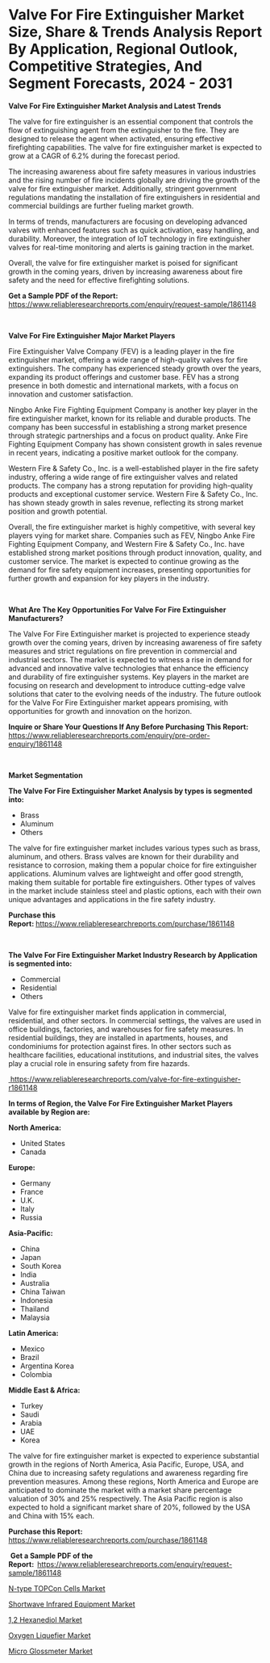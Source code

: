 <p><h1>Valve For Fire Extinguisher Market Size, Share & Trends Analysis Report By Application, Regional Outlook, Competitive Strategies, And Segment Forecasts, 2024 - 2031</h1></p><p><strong>Valve For Fire Extinguisher Market Analysis and Latest Trends</strong></p>
<p><p>The valve for fire extinguisher is an essential component that controls the flow of extinguishing agent from the extinguisher to the fire. They are designed to release the agent when activated, ensuring effective firefighting capabilities. The valve for fire extinguisher market is expected to grow at a CAGR of 6.2% during the forecast period.</p><p>The increasing awareness about fire safety measures in various industries and the rising number of fire incidents globally are driving the growth of the valve for fire extinguisher market. Additionally, stringent government regulations mandating the installation of fire extinguishers in residential and commercial buildings are further fueling market growth.</p><p>In terms of trends, manufacturers are focusing on developing advanced valves with enhanced features such as quick activation, easy handling, and durability. Moreover, the integration of IoT technology in fire extinguisher valves for real-time monitoring and alerts is gaining traction in the market.</p><p>Overall, the valve for fire extinguisher market is poised for significant growth in the coming years, driven by increasing awareness about fire safety and the need for effective firefighting solutions.</p></p>
<p><strong>Get a Sample PDF of the Report:&nbsp;</strong> <a href="https://www.reliableresearchreports.com/enquiry/request-sample/1861148">https://www.reliableresearchreports.com/enquiry/request-sample/1861148</a></p>
<p>&nbsp;</p>
<p><strong>Valve For Fire Extinguisher Major Market Players</strong></p>
<p><p>Fire Extinguisher Valve Company (FEV) is a leading player in the fire extinguisher market, offering a wide range of high-quality valves for fire extinguishers. The company has experienced steady growth over the years, expanding its product offerings and customer base. FEV has a strong presence in both domestic and international markets, with a focus on innovation and customer satisfaction.</p><p>Ningbo Anke Fire Fighting Equipment Company is another key player in the fire extinguisher market, known for its reliable and durable products. The company has been successful in establishing a strong market presence through strategic partnerships and a focus on product quality. Anke Fire Fighting Equipment Company has shown consistent growth in sales revenue in recent years, indicating a positive market outlook for the company.</p><p>Western Fire & Safety Co., Inc. is a well-established player in the fire safety industry, offering a wide range of fire extinguisher valves and related products. The company has a strong reputation for providing high-quality products and exceptional customer service. Western Fire & Safety Co., Inc. has shown steady growth in sales revenue, reflecting its strong market position and growth potential.</p><p>Overall, the fire extinguisher market is highly competitive, with several key players vying for market share. Companies such as FEV, Ningbo Anke Fire Fighting Equipment Company, and Western Fire & Safety Co., Inc. have established strong market positions through product innovation, quality, and customer service. The market is expected to continue growing as the demand for fire safety equipment increases, presenting opportunities for further growth and expansion for key players in the industry.</p></p>
<p>&nbsp;</p>
<p><strong>What Are The Key Opportunities For Valve For Fire Extinguisher Manufacturers?</strong></p>
<p><p>The Valve For Fire Extinguisher market is projected to experience steady growth over the coming years, driven by increasing awareness of fire safety measures and strict regulations on fire prevention in commercial and industrial sectors. The market is expected to witness a rise in demand for advanced and innovative valve technologies that enhance the efficiency and durability of fire extinguisher systems. Key players in the market are focusing on research and development to introduce cutting-edge valve solutions that cater to the evolving needs of the industry. The future outlook for the Valve For Fire Extinguisher market appears promising, with opportunities for growth and innovation on the horizon.</p></p>
<p><strong>Inquire or Share Your Questions If Any Before Purchasing This Report:</strong> <a href="https://www.reliableresearchreports.com/enquiry/pre-order-enquiry/1861148">https://www.reliableresearchreports.com/enquiry/pre-order-enquiry/1861148</a></p>
<p>&nbsp;</p>
<p><strong>Market Segmentation</strong></p>
<p><strong>The Valve For Fire Extinguisher Market Analysis by types is segmented into:</strong></p>
<p><ul><li>Brass</li><li>Aluminum</li><li>Others</li></ul></p>
<p><p>The valve for fire extinguisher market includes various types such as brass, aluminum, and others. Brass valves are known for their durability and resistance to corrosion, making them a popular choice for fire extinguisher applications. Aluminum valves are lightweight and offer good strength, making them suitable for portable fire extinguishers. Other types of valves in the market include stainless steel and plastic options, each with their own unique advantages and applications in the fire safety industry.</p></p>
<p><strong>Purchase this Report:&nbsp;</strong><a href="https://www.reliableresearchreports.com/purchase/1861148">https://www.reliableresearchreports.com/purchase/1861148</a></p>
<p>&nbsp;</p>
<p><strong>The Valve For Fire Extinguisher Market Industry Research by Application is segmented into:</strong></p>
<p><ul><li>Commercial</li><li>Residential</li><li>Others</li></ul></p>
<p><p>Valve for fire extinguisher market finds application in commercial, residential, and other sectors. In commercial settings, the valves are used in office buildings, factories, and warehouses for fire safety measures. In residential buildings, they are installed in apartments, houses, and condominiums for protection against fires. In other sectors such as healthcare facilities, educational institutions, and industrial sites, the valves play a crucial role in ensuring safety from fire hazards.</p></p>
<p><a href="https://www.reliableresearchreports.com/valve-for-fire-extinguisher-r1861148">&nbsp;https://www.reliableresearchreports.com/valve-for-fire-extinguisher-r1861148</a></p>
<p><strong>In terms of Region, the Valve For Fire Extinguisher Market Players available by Region are:</strong></p>
<p>
    <p> <strong> North America: </strong>
        <ul>
            <li>United States</li>
            <li>Canada</li>
        </ul>
        </p> 
    <p> <strong> Europe: </strong>
        <ul>
            <li>Germany</li>
            <li>France</li>
            <li>U.K.</li>
            <li>Italy</li>
            <li>Russia</li>
        </ul>
        </p> 
    <p> <strong> Asia-Pacific: </strong>
        <ul>
            <li>China</li>
            <li>Japan</li>
            <li>South Korea</li>
            <li>India</li>
            <li>Australia</li>
            <li>China Taiwan</li>
            <li>Indonesia</li>
            <li>Thailand</li>
            <li>Malaysia</li>
        </ul>
        </p> 
    <p> <strong> Latin America: </strong>
        <ul>
            <li>Mexico</li>
            <li>Brazil</li>
            <li>Argentina Korea</li>
            <li>Colombia</li>
        </ul>
        </p> 
    <p> <strong> Middle East & Africa: </strong>
        <ul>
            <li>Turkey</li>
            <li>Saudi</li>
            <li>Arabia</li>
            <li>UAE</li>
            <li>Korea</li>
        </ul>
    </p>
    </p>
<p><p>The valve for fire extinguisher market is expected to experience substantial growth in the regions of North America, Asia Pacific, Europe, USA, and China due to increasing safety regulations and awareness regarding fire prevention measures. Among these regions, North America and Europe are anticipated to dominate the market with a market share percentage valuation of 30% and 25% respectively. The Asia Pacific region is also expected to hold a significant market share of 20%, followed by the USA and China with 15% each.</p></p>
<p><strong>Purchase this Report: </strong><a href="https://www.reliableresearchreports.com/purchase/1861148">https://www.reliableresearchreports.com/purchase/1861148</a></p>
<p>&nbsp;<strong>Get a Sample PDF of the Report:&nbsp;&nbsp;</strong><a href="https://www.reliableresearchreports.com/enquiry/request-sample/1861148">https://www.reliableresearchreports.com/enquiry/request-sample/1861148</a></p>
<p><strong></strong></p>
<p><p><a href="https://www.linkedin.com/pulse/n-type-topcon-cells-market-growth-outlook-from-2024-2031-projecting-odqkc?trackingId=PzcEJ2PHQhWC3Jv%2Fy7QViA%3D%3D">N-type TOPCon Cells Market</a></p><p><a href="https://issuu.com/reportprime-2/docs/shortwave-infrared-equipment-market-size-2030.pptx">Shortwave Infrared Equipment Market</a></p><p><a href="https://www.linkedin.com/pulse/12-hexanediol-market-forecast-global-trends-analysis-from-0bagf?trackingId=7kGuYZqxTgiXZ93Cgh2YAA%3D%3D">1,2 Hexanediol Market</a></p><p><a href="https://github.com/angelajermaine/Market-Research-Report-List-4/blob/main/oxygen-liquefier-market.md">Oxygen Liquefier Market</a></p><p><a href="https://issuu.com/reportprime-2/docs/micro-glossmeter-market-size-2030.pptx">Micro Glossmeter Market</a></p></p>